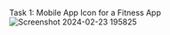 Task 1:
 Mobile App Icon for a Fitness App
 ![Screenshot 2024-02-23 195825](https://github.com/dharshinipriyamoshi/codeclause-intern/assets/119474230/f3bef009-7e06-470f-a64c-59d5708d2651)
